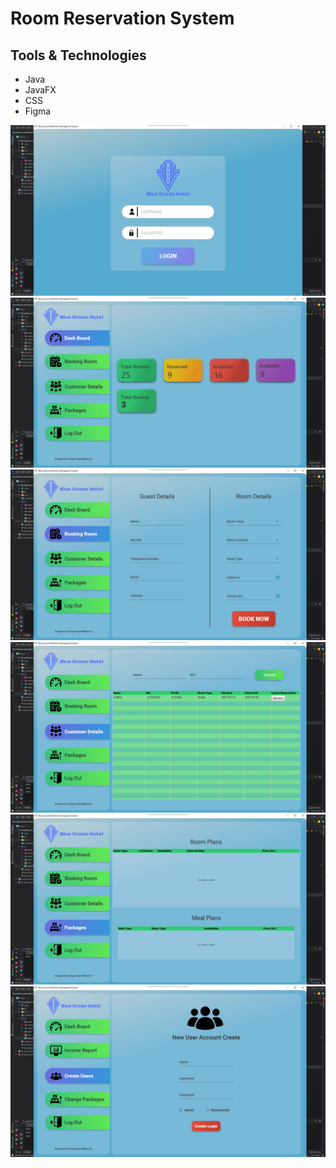 # Room Reservation System

## Tools & Technologies
* Java
* JavaFX
* CSS
* Figma


![Login ui](screenshots/1.jpg)
![Dashboard ui](screenshots/2.jpg)
![room booking ui](screenshots/3.jpg)
![Customer details ui](screenshots/4.jpg)
![packages ui](screenshots/5.jpg)
![create users ui](screenshots/6.jpg)